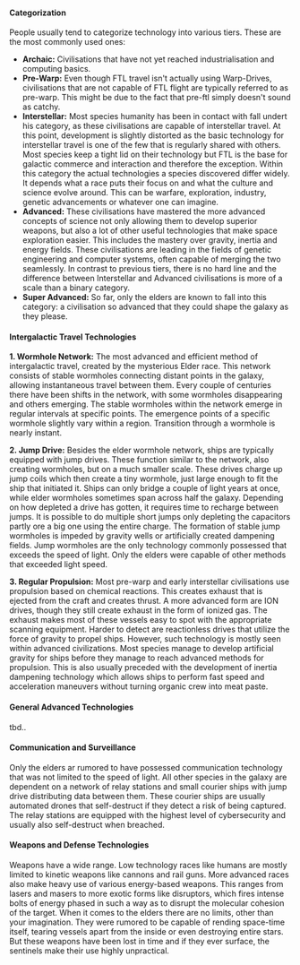#### Categorization

People usually tend to categorize technology into various tiers. These are the most commonly used ones:

- **Archaic:** Civilisations that have not yet reached industrialisation and computing basics.
- **Pre-Warp:** Even though FTL travel isn't actually using Warp-Drives, civilisations that are not capable of FTL flight are typically referred to as pre-warp.
  This might be due to the fact that pre-ftl simply doesn't sound as catchy.
- **Interstellar:** Most species humanity has been in contact with fall undert his category, as these civilisations are capable of interstellar travel.
  At this point, development is slightly distorted as the basic technology for interstellar travel is one of the few that is regularly shared with others.
  Most species keep a tight lid on their technology but FTL is the base for galactic commerce and interaction and therefore the exception.
  Within this category the actual technologies a species discovered differ widely.
  It depends what a race puts their focus on and what the culture and science evolve around.
  This can be warfare, exploration, industry, genetic advancements or whatever one can imagine.
- **Advanced:** These civilisations have mastered the more advanced concepts of science not only allowing them to develop superior weapons, but also a lot of other useful technologies that make space exploration easier.
  This includes the mastery over gravity, inertia and energy fields.
  These civilisations are leading in the fields of genetic engineering and computer systems, often capable of merging the two seamlessly.
  In contrast to previous tiers, there is no hard line and the difference between Interstellar and Advanced civilisations is more of a scale than a binary category.
- **Super Advanced:** So far, only the elders are known to fall into this category: a civilisation so advanced that they could shape the galaxy as they please.

#### Intergalactic Travel Technologies

**1. Wormhole Network:** 
The most advanced and efficient method of intergalactic travel, created by the mysterious Elder race. 
This network consists of stable wormholes connecting distant points in the galaxy, allowing instantaneous travel between them.
Every couple of centuries there have been shifts in the network, with some wormholes disappearing and others emerging.
The stable wormholes within the network emerge in regular intervals at specific points.
The emergence points of a specific wormhole slightly vary within a region.
Transition through a wormhole is nearly instant.

**2. Jump Drive:**
Besides the elder wormhole network, ships are typically equipped with jump drives.
These function similar to the network, also creating wormholes, but on a much smaller scale.
These drives charge up jump coils which then create a tiny wormhole, just large enough to fit the ship that initiated it.
Ships can only bridge a couple of light years at once, while elder wormholes sometimes span across half the galaxy.
Depending on how depleted a drive has gotten, it requires time to recharge between jumps.
It is possible to do multiple short jumps only depleting the capacitors partly ore a big one using the entire charge.
The formation of stable jump wormholes is impeded by gravity wells or artificially created dampening fields.
Jump wormholes are the only technology commonly possessed that exceeds the speed of light.
Only the elders were capable of other methods that exceeded light speed.

**3. Regular Propulsion:**
Most pre-warp and early interstellar civilisations use propulsion based on chemical reactions.
This creates exhaust that is ejected from the craft and creates thrust.
A more advanced form are ION drives, though they still create exhaust in the form of ionized gas.
The exhaust makes most of these vessels easy to spot with the appropriate scanning equipment.
Harder to detect are reactionless drives that utilize the force of gravity to propel ships.
However, such technology is mostly seen within advanced civilizations.
Most species manage to develop artificial gravity for ships before they manage to reach advanced methods for propulsion.
This is also usually preceded with the development of inertia dampening technology which allows ships to perform fast speed and acceleration maneuvers without turning organic crew into meat paste.

#### General Advanced Technologies

tbd..

#### Communication and Surveillance

Only the elders ar rumored to have possessed communication technology that was not limited to the speed of light.
All other species in the galaxy are dependent on a network of relay stations and small courier ships with jump drive distributing data between them.
These courier ships are usually automated drones that self-destruct if they detect a risk of being captured.
The relay stations are equipped with the highest level of cybersecurity and usually also self-destruct when breached.

#### Weapons and Defense Technologies

Weapons have a wide range. 
Low technology races like humans are mostly limited to kinetic weapons like cannons and rail guns.
More advanced races also make heavy use of various energy-based weapons.
This ranges from lasers and masers to more exotic forms like disruptors, which fires intense bolts of energy phased in such a way as to disrupt the molecular cohesion of the target.
When it comes to the elders there are no limits, other than your imagination.
They were rumored to be capable of rending space-time itself, tearing vessels apart from the inside or even destroying entire stars.
But these weapons have been lost in time and if they ever surface, the sentinels make their use highly unpractical.